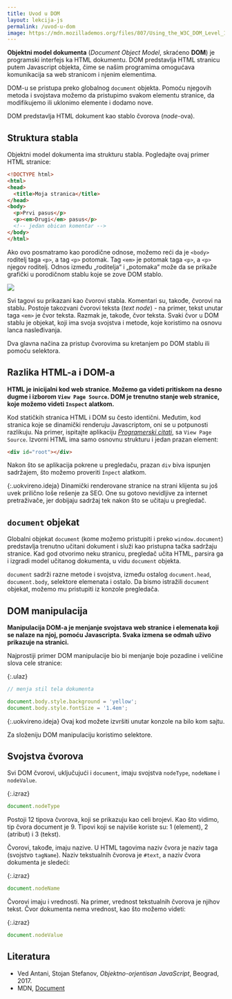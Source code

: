 ```yaml
---
title: Uvod u DOM
layout: lekcija-js
permalink: /uvod-u-dom
image: https://mdn.mozillademos.org/files/807/Using_the_W3C_DOM_Level_1_Core-doctree.jpg
---
```


**Objektni model dokumenta** (*Document Object Model*, skraćeno **DOM**) je programski interfejs ka HTML dokumentu. DOM predstavlja HTML stranicu putem Javascript objekta, čime se našim programima omogućava komunikacija sa web stranicom i njenim elementima.

DOM-u se pristupa preko globalnog `document` objekta. Pomoću njegovih metoda i svojstava možemo da pristupimo svakom elementu stranice, da modifikujemo ili uklo­nimo elemente i dodamo nove.

DOM predstavlja HTML dokument kao stablo čvorova (*node*-ova).

## Struktura stabla

Objektni model dokumenta ima strukturu stabla. Pogledajte ovaj primer HTML stranice:

```html
<!DOCTYPE html>
<html>
<head>
  <title>Moja stranica</title>
</head>
<body>
  <p>Prvi pasus</p>
  <p><em>Drugi</em> pasus</p>
  <!-- jedan obican komentar -->
</body>
</html>
```

Ako ovo posmatramo kao porodične odnose, možemo reći da je `<body>` roditelj taga `<p>`, a tag `<p>` potomak. Tag `<em>` je potomak taga `<p>`, a `<p>` njegov roditelj. Odnos između „roditelja“ i „potomaka“ može da se prikaže grafički u porodičnom stablu koje se zove DOM stablo.

![]({{page.image}})

Svi tagovi su prikazani kao čvorovi stabla. Komentari su, takođe, čvorovi na stablu. Postoje takozvani čvorovi teksta (*text node*) - na primer, tekst unutar taga `<em>` je čvor teksta. Razmak je, takođe, čvor teksta. Svaki čvor u DOM stablu je objekat, koji ima svoja svojstva i metode, koje koristimo na osnovu lanca nasleđivanja.

Dva glavna načina za pristup čvorovima su kretanjem po DOM stablu ili pomoću selektora.

## Razlika HTML-a i DOM-a

**HTML je inicijalni kod web stranice. Možemo ga videti pritiskom na desno dugme i izborom `View Page Source`. DOM je trenutno stanje web stranice, koje možemo videti `Inspect` alatkom.**

Kod statičkih stranica HTML i DOM su često identični. Međutim, kod stranica koje se dinamički renderuju Javascriptom, oni se u potpunosti razlikuju. Na primer, ispitajte aplikaciju *[Programerski citati](https://skolakoda.github.io/programming-quotes/)*, sa `View Page Source`. Izvorni HTML ima samo osnovnu strukturu i jedan prazan element:

```html
<div id="root"></div>
```

Nakon što se aplikacija pokrene u pregledaču, prazan `div` biva ispunjen sadržajem, što možemo proveriti `Inpect` alatkom. 

{:.uokvireno.ideja}
Dinamički renderovane stranice na strani klijenta su još uvek prilično loše rešenje za SEO. One su gotovo nevidljive za internet pretraživače, jer dobijaju sadržaj tek nakon što se učitaju u pregledač.

## `document` objekat

Globalni objekat `document` (kome možemo pristupiti i preko `window.document`) predstavlja trenutno učitani dokument i služi kao pristupna tačka sadržaju stranice. Kad god otvorimo neku stranicu, pregledač učita HTML, parsira ga i izgradi model učitanog dokumenta, u vidu `document` objekta. 

`document` sadrži razne metode i svojstva, između ostalog `document.head`, `document.body`, selektore elemenata i ostalo. Da bismo istražili `document` objekat, možemo mu pristupiti iz konzole pregledača.

## DOM manipulacija

**Manipulacija DOM-a je menjanje svojstava web stranice i elemenata koji se nalaze na njoj, pomoću Javascripta. Svaka izmena se odmah uživo prikazuje na stranici.**

Najprostiji primer DOM manipulacije bio bi menjanje boje pozadine i veličine slova cele stranice:

{:.ulaz}
```js
// menja stil tela dokumenta

document.body.style.background = 'yellow';
document.body.style.fontSize = '1.4em';
```

{:.uokvireno.ideja}
Ovaj kod možete izvršiti unutar konzole na bilo kom sajtu.

Za složeniju DOM manipulaciju koristimo selektore.

## Svojstva čvorova

Svi DOM čvorovi, uključujući i `document`, imaju svojstva `nodeType`, `nodeName` i `nodeValue`.

{:.izraz}
```js
document.nodeType
```

Postoji 12 tipova čvorova, koji se prikazuju kao celi brojevi. Kao što vidimo, tip čvora docu­ment je 9. Tipovi koji se najviše koriste su: 1 (element), 2 (atribut) i 3 (tekst).

Čvorovi, takođe, imaju nazive. U HTML tagovima naziv čvora je naziv taga (svojstvo `tagName`). Naziv tekstualnih čvorova je `#text`, a naziv čvora dokumenta je sledeći:

{:.izraz}
```js
document.nodeName
```

Čvorovi imaju i vrednosti. Na primer, vrednost tekstualnih čvorova je njihov tekst. Čvor doku­menta nema vrednost, kao što možemo videti:

{:.izraz}
```js
document.nodeValue
```

## Literatura

- Ved Antani, Stojan Stefanov, *Objektno-orjentisan JavaScript*, Beograd, 2017.
- MDN, [Document](https://developer.mozilla.org/en-US/docs/Web/API/Document)